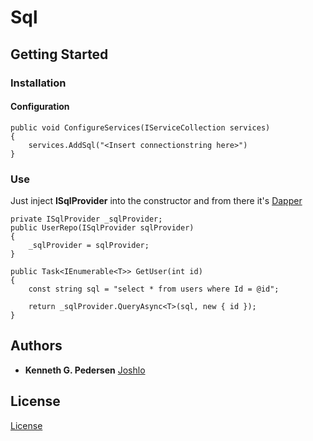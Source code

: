 # Sql

## Getting Started

### Installation

#### Configuration

```
public void ConfigureServices(IServiceCollection services)
{
    services.AddSql("<Insert connectionstring here>")
}
```

### Use

Just inject **ISqlProvider** into the constructor and from there it's [Dapper](https://github.com/StackExchange/Dapper)

```
private ISqlProvider _sqlProvider;
public UserRepo(ISqlProvider sqlProvider)
{
	_sqlProvider = sqlProvider;
}

public Task<IEnumerable<T>> GetUser(int id)
{
	const string sql = "select * from users where Id = @id";

	return _sqlProvider.QueryAsync<T>(sql, new { id });
}
```

## Authors
* **Kenneth G. Pedersen** [Joshlo](https://github.com/joshlo)

## License

[License](https://github.com/joshlo/LazySetup/blob/master/license.md)